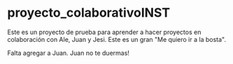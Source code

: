 # proyecto_colaborativoINST

Este es un proyecto de prueba para aprender a hacer proyectos en colaboración con Ale, Juan y Jesi. Este es un gran "Me quiero ir a la bosta".

Falta agregar a Juan. Juan no te duermas!
